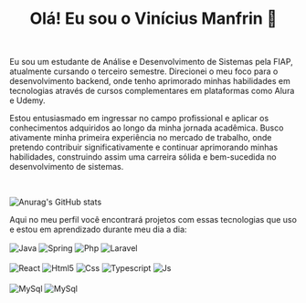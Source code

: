 <!-- Título -->
<h1 align="center">Olá! Eu sou o Vinícius Manfrin 👋</h1>
<br>
<p>Eu sou um estudante de Análise e Desenvolvimento de Sistemas pela FIAP, atualmente cursando o
terceiro semestre. Direcionei o meu foco para o desenvolvimento backend, onde tenho aprimorado
minhas habilidades em tecnologias através de cursos complementares em plataformas como Alura e
Udemy.

Estou entusiasmado em ingressar no campo profissional e aplicar os conhecimentos adquiridos ao
longo da minha jornada acadêmica. Busco ativamente minha primeira experiência no mercado de
trabalho, onde pretendo contribuir significativamente e continuar aprimorando minhas habilidades,
construindo assim uma carreira sólida e bem-sucedida no desenvolvimento de sistemas.</p>
<br>

![Anurag's GitHub stats](https://github-readme-stats.vercel.app/api?username=vinimanfrin&show_icons=true&theme=transparent)

<p>Aqui no meu perfil você encontrará projetos com essas tecnologias que uso e estou em aprendizado durante meu dia a dia:</p>
<div style="display: inline_block">
  <img align="center" alt="Java" src="https://img.shields.io/badge/Java-ED8B00?style=for-the-badge&logo=openjdk&logoColor=white" />
  <img align="center" alt="Spring" src="https://img.shields.io/badge/Spring-6DB33F?style=for-the-badge&logo=spring&logoColor=white" />
  <img align="center" alt="Php" src="https://img.shields.io/badge/PHP-777BB4?style=for-the-badge&logo=php&logoColor=white" />
  <img align="center" alt="Laravel" src="https://img.shields.io/badge/Laravel-FF2D20?style=for-the-badge&logo=laravel&logoColor=white" />
</div>
<br/>
<div style="display: inline_block">
  <img align="center" alt="React" src="https://img.shields.io/badge/React-20232A?style=for-the-badge&logo=react&logoColor=61DAFB" />
  <img align="center" alt="Html5" src="https://img.shields.io/badge/HTML5-E34F26?style=for-the-badge&logo=html5&logoColor=white" />
  <img align="center" alt="Css" src="https://img.shields.io/badge/CSS3-1572B6?style=for-the-badge&logo=css3&logoColor=white" />
  <img align="center" alt="Typescript" src="https://img.shields.io/badge/TypeScript-007ACC?style=for-the-badge&logo=typescript&logoColor=white" />
  <img align="center" alt="Js" src="https://img.shields.io/badge/JavaScript-F7DF1E?style=for-the-badge&logo=javascript&logoColor=black" />
</div>
</br>
<div style="display: inline_block">
  <img align="center" alt="MySql" src="https://img.shields.io/badge/MySQL-00000F?style=for-the-badge&logo=mysql&logoColor=white" />
  <img align="center" alt="MySql" src="https://img.shields.io/badge/PostgreSQL-316192?style=for-the-badge&logo=postgresql&logoColor=white" />
</div>

